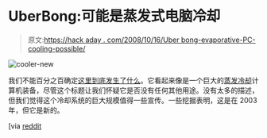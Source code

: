 # UberBong:可能是蒸发式电脑冷却

> 原文:[https://hack aday . com/2008/10/16/Uber bong-evaporative-PC-cooling-possible/](https://hackaday.com/2008/10/16/uberbong-evaporative-pc-cooling-probably/)

![](../Images/f721ccde7a171f062d0be945c1fdba12.png "cooler-new")

我们不能百分之百确定[这里到底发生了什么](http://www.ku74.net/uberbong/)。它看起来像是一个巨大的[蒸发冷却](http://en.wikipedia.org/wiki/Evaporative_cooling#Evaporative_cooling)计算机装备，尽管这个标题让我们怀疑它是否没有任何其他用途。没有太多的描述，但我们觉得这个冷却系统的巨大规模值得一些宣传。一些挖掘表明，这是在 2003 年，但它是新的。

[via [reddit](http://www.reddit.com/r/technology/comments/77l81/ultimate_pc_cooling_system/)